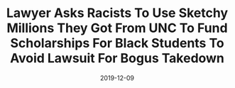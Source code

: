 ---
title: "Lawyer Asks Racists To Use Sketchy Millions They Got From UNC To Fund Scholarships For Black Students To Avoid Lawsuit For Bogus Takedown"
link: https://www.techdirt.com/articles/20191208/23014243528/lawyer-asks-racists-to-use-sketchy-millions-they-got-unc-to-fund-scholarships-black-students-to-avoid-lawsuit-bogus-takedown.shtml
source: Techdirt
date: 2019-12-09
cases:
 - dmca
 - shamsettlement
tags:
 - randazza
 - wolman
 - ncscv
 - victoryletter
 - tgd
 - stone
---